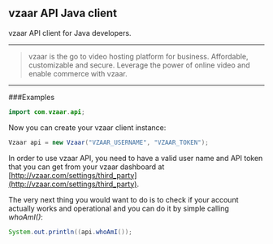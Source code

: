 vzaar API Java client
---
vzaar API client for Java developers.

---

>vzaar is the go to video hosting platform for business. Affordable, customizable and secure. Leverage the power of online video and enable commerce with vzaar.

----

###Examples

```java
import com.vzaar.api;
```

Now you can create your vzaar client instance:

```java
Vzaar api = new Vzaar("VZAAR_USERNAME", "VZAAR_TOKEN");
```

In order to use vzaar API, you need to have a valid user name and API token that you can get from your vzaar dashboard at [http://vzaar.com/settings/third_party](http://vzaar.com/settings/third_party).

The very next thing you would want to do is to check if your account actually works and operational and you can do it by simple calling _whoAmI()_:

```java
System.out.println((api.whoAmI());
```
